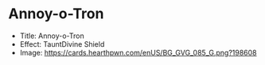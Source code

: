 # Annoy-o-Tron
- Title:  Annoy-o-Tron
- Effect:  TauntDivine Shield
- Image:  https://cards.hearthpwn.com/enUS/BG_GVG_085_G.png?198608
